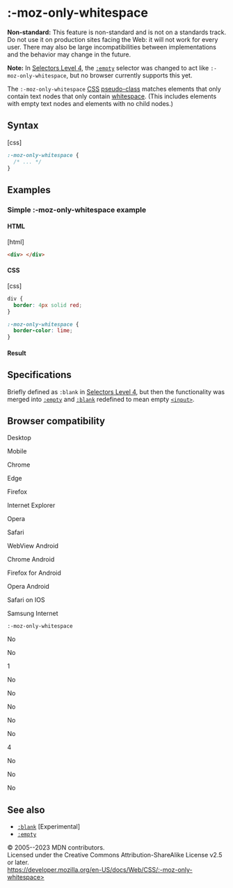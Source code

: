 :-moz-only-whitespace
=====================

**Non-standard:** This feature is non-standard and is not on a standards
track. Do not use it on production sites facing the Web: it will not
work for every user. There may also be large incompatibilities between
implementations and the behavior may change in the future.

**Note:** In [Selectors Level
4](https://drafts.csswg.org/selectors-4/#the-empty-pseudo), the
[`:empty`](:empty) selector was changed to act like
`:-moz-only-whitespace`, but no browser currently supports this yet.

The `:-moz-only-whitespace`
[CSS](https://developer.mozilla.org/en-US/docs/Web/CSS)
[pseudo-class](pseudo-classes.md) matches elements that only contain text
nodes that only contain
[whitespace](https://developer.mozilla.org/en-US/docs/Glossary/Whitespace).
(This includes elements with empty text nodes and elements with no child
nodes.)

Syntax
------

[css]

```css
:-moz-only-whitespace {
  /* ... */
}
```

Examples
--------

### Simple :-moz-only-whitespace example

#### HTML

[html]

```html
<div> </div>
```

#### CSS

[css]

```css
div {
  border: 4px solid red;
}

:-moz-only-whitespace {
  border-color: lime;
}
```

#### Result

Specifications
--------------

Briefly defined as `:blank` in [Selectors Level
4](https://drafts.csswg.org/selectors-4/#changes-2018-02), but then the
functionality was merged into [`:empty`](:empty) and [`:blank`](:blank)
redefined to mean empty
[`<input>`](https://developer.mozilla.org/en-US/docs/Web/HTML/Element/input).

Browser compatibility
---------------------

Desktop

Mobile

Chrome

Edge

Firefox

Internet Explorer

Opera

Safari

WebView Android

Chrome Android

Firefox for Android

Opera Android

Safari on IOS

Samsung Internet

`:-moz-only-whitespace`

No

No

1

No

No

No

No

No

4

No

No

No

See also
--------

- [`:blank`](:blank) [Experimental]
- [`:empty`](:empty)

© 2005--2023 MDN contributors.\
Licensed under the Creative Commons Attribution-ShareAlike License v2.5
or later.\
https://developer.mozilla.org/en-US/docs/Web/CSS/:-moz-only-whitespace>
